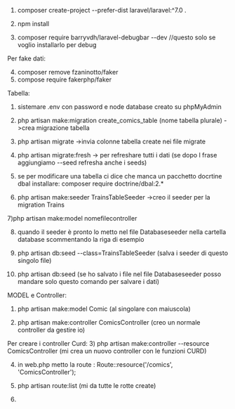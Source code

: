 1) composer create-project --prefer-dist laravel/laravel:^7.0 .
2) npm install

3) composer require barryvdh/laravel-debugbar --dev //questo solo se voglio installarlo per debug

Per fake dati:

4) composer remove fzaninotto/faker
5) compose require fakerphp/faker

Tabella:

1) sistemare .env con password e node database creato su phpMyAdmin

2) php artisan make:migration create_comics_table (nome tabella plurale) ->crea migrazione tabella

3) php artisan migrate ->invia colonne tabella create nei file migrate

4) php artisan migrate:fresh -> per refreshare tutti i dati (se dopo l frase aggiungiamo --seed refresha anche i seeds)

5) se per modificare una tabella ci dice che manca un pacchetto docrtine dbal installare:
composer require doctrine/dbal:2.*

6) php artisan make:seeder TrainsTableSeeder ->creo il seeder per la migration Trains

7)php artisan make:model nomefilecontroller

8) quando il seeder è pronto lo metto nel file Databaseseeder nella cartella database scommentando la riga di esempio

9) php artisan db:seed --class=TrainsTableSeeder (salva i seeder di questo singolo file)

10) php artisan db:seed (se ho salvato i file nel file Databaseseeder posso mandare solo questo comando per salvare i dati)


MODEL e Controller:

1) php artisan make:model Comic (al singolare con maiuscola)

2) php artisan make:controller ComicsController (creo un normale controller da gestire io)

Per creare i controller Curd:
3) php artisan make:controller --resource ComicsController (mi crea un nuovo controller con le funzioni CURD)

4) in web.php metto la route : Route::resource('/comics', 'ComicsController');

5) php artisan route:list (mi da tutte le rotte create)

6)
